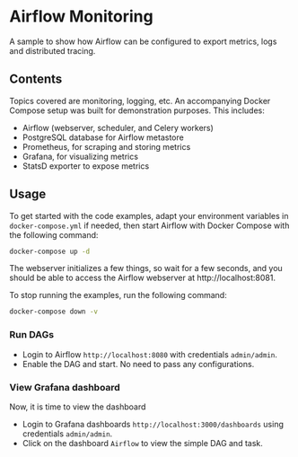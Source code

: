 # Airflow Monitoring

A sample to show how Airflow can be configured to export metrics, logs and distributed tracing.

## Contents

Topics covered are monitoring, logging, etc. An accompanying Docker Compose setup was built for demonstration purposes. This includes:

- Airflow (webserver, scheduler, and Celery workers)
- PostgreSQL database for Airflow metastore
- Prometheus, for scraping and storing metrics
- Grafana, for visualizing metrics
- StatsD exporter to expose metrics

## Usage

To get started with the code examples, adapt your environment variables in `docker-compose.yml` if needed, then start Airflow with Docker Compose with the following command:

```bash
docker-compose up -d
```

The webserver initializes a few things, so wait for a few seconds, and you should be able to access the
Airflow webserver at http://localhost:8081.

To stop running the examples, run the following command:

```bash
docker-compose down -v
```

### Run DAGs

* Login to Airflow `http://localhost:8080` with credentials `admin/admin`.
* Enable the DAG and start. No need to pass any configurations.

### View Grafana dashboard

Now, it is time to view the dashboard
* Login to Grafana dashboards `http://localhost:3000/dashboards` using credentials `admin/admin`.
* Click on the dashboard `Airflow` to view the simple DAG and task.